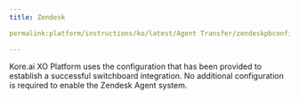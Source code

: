 ```yaml
---
title: Zendesk

permalink:platform/instructions/ko/latest/Agent Transfer/zendeskpbconfig

---
```


<container>
  
Kore.ai XO Platform uses the configuration that has been provided to establish a successful switchboard integration. No additional configuration is required to enable the Zendesk Agent system.

</container>
  
  

